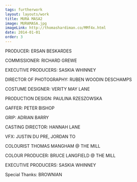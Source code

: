 ```yaml
---
tags: furtherwork
layout: layouts/work
title: MURA MASA2
image: MURAMASA.jpg
imageLink: http://thomashardiman.co/MMf4x.html
date: 2014-01-01
order: 3
---
```


PRODUCER: ERSAN BESKARDES

COMMISSIONER: RICHARD GREWE

EXECUTIVE PRODUCERS: SASKIA WHINNEY

DIRECTOR OF PHOTOGRAPHY: RUBEN WOODIN DESCHAMPS

COSTUME DESIGNER: VERITY MAY LANE

PRODUCTION DESIGN: PAULINA RZESZOWSKA

GAFFER: PETER BISHOP

GRIP: ADRIAN BARRY

CASTING DIRECTOR: HANNAH LANE

VFX: JUSTIN DU PRE, JORDAN TO

COLOURIST THOMAS MANGHAM @ THE MILL

COLOUR PRODUCER: BRUCE LANGFIELD @ THE MILL

EXECUTIVE PRODUCERS: SASKIA WHINNEY

Special Thanks: BROWNIAN
